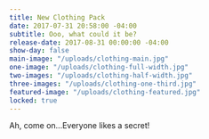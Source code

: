 ```yaml
---
title: New Clothing Pack
date: 2017-07-31 20:58:00 -04:00
subtitle: Ooo, what could it be?
release-date: 2017-08-31 00:00:00 -04:00
show-day: false
main-image: "/uploads/clothing-main.jpg"
one-image: "/uploads/clothing-full-width.jpg"
two-images: "/uploads/clothing-half-width.jpg"
three-images: "/uploads/clothing-one-third.jpg"
featured-image: "/uploads/clothing-featured.jpg"
locked: true
---
```


Ah, come on...Everyone likes a secret!
